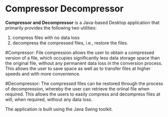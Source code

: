 # Compressor Decompressor

**Compressor and Decompressor** is a Java-based Desktop application that primarily provides the following two utilities:
  1. compress files with no data loss
  2. decompress the compressed files, i.e., restore the files.

#Compressor:
File compression allows the user to obtain a compressed version of a file, which occupies significantly less data storage space than the original file, without any permanent data loss in the conversion process. This allows the user to save space as well as to transfer files at higher speeds and with more convenience.

#Decompressor:
The compressed files can be restored through the process of decompression, whereby the user can retrieve the oriinal file when required. This allows the users to easily compress and decompress files at will, when required, without any data loss.

The application is built using the Java Swing toolkit.
